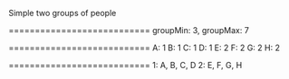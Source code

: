 
Simple two groups of people

===========================
groupMin: 3, groupMax: 7

===========================
A: 1
B: 1
C: 1
D: 1
E: 2
F: 2
G: 2
H: 2

===========================
1: A, B, C, D
2: E, F, G, H
